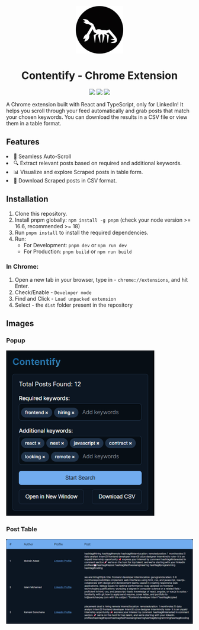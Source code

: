 <div align="center">
<img src="public/icon-128.png" alt="logo"/>
<h1>Contentify - Chrome Extension</h1>

![](https://img.shields.io/badge/React-61DAFB?style=flat-square&logo=react&logoColor=black)
![](https://img.shields.io/badge/Typescript-3178C6?style=flat-square&logo=typescript&logoColor=white)
![](https://badges.aleen42.com/src/vitejs.svg)

</div>

A Chrome extension built with React and TypeScript, only for LinkedIn! It helps you scroll through your feed automatically and grab posts that match your chosen keywords. You can download the results in a CSV file or view them in a table format.

## Features <a name="features"></a>

<li>
🚀 Seamless Auto-Scroll
</li>
<li>
🔍 Extract relevant posts based on required and additional keywords.
</li>
<li>
📊 Visualize and explore Scraped posts in table form.
</li>
<li>
📁 Download Scraped posts in CSV format. 
</li>

## Installation <a name="installation"></a>

1. Clone this repository.
2. Install pnpm globally: `npm install -g pnpm` (check your node version >= 16.6, recommended >= 18)
3. Run `pnpm install` to install the required dependencies.
4. Run:
    - For Development: `pnpm dev` or `npm run dev`
    - For Production: `pnpm build` or `npm run build`

### In Chrome: <a name="chrome"></a>

1. Open a new tab in your browser, type in - `chrome://extensions`, and hit Enter.
2. Check/Enable - `Developer mode`
3. Find and Click - `Load unpacked extension`
4. Select - the `dist` folder present in the repository

## Images <a name="images"></a>

### Popup <a name="newtab"></a>

<img width="400" alt="popup" src="public/popup.png">

### Post Table <a name="post table"></a>

<img width="800" alt="popup" src="public/table.png">
